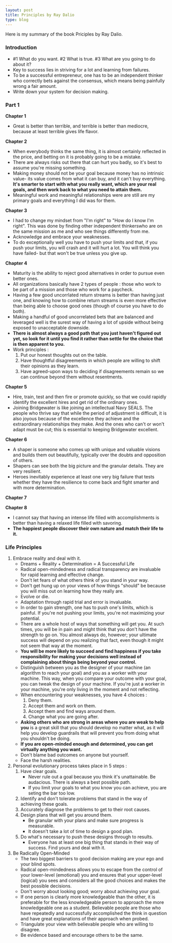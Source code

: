 ```yaml
---
layout: post
title: Principles by Ray Dalio
type: blog
---
```


Here is my summary of the book Priciples by Ray Dalio.

### Introduction
* #1 What do you want. #2 What is true. #3 What are you going to do about it?
* Key to success lies in striving for a lot and learning from failures.
* To be a successful entrepreneur, one has to be an independent thinker who correctly bets against the consensus, which means being painfully wrong a fair amount.
* Write down your system for decision making.

### Part 1
**Chapter 1**
* Great is better than terrible, and terrible is better than mediocre, because at least terrible gives life flavor.

**Chapter 2**
* When everybody thinks the same thing, it is almost certainly reflected in the price, and betting on it is probably going to be a mistake.
* There are always risks out there that can hurt you badly, so it's best to assume you're missing something.
* Making money should not be your goal because money has no intrinsic value- its value comes from what it can buy, and it can't buy everything. **It's smarter to start with what you really want, which are your real goals, and then work back to what you need to attain them.**
* Meaningful work and meaningful relationships were are still are my primary goals and everything I did was for them.

**Chapter 3**
* I had to change my mindset from "I'm right" to "How do I know I'm right". This was done by finding other independent thinkerswho are on the same mission as me and who see things differently from me.
* Acknowledge and embrace your weaknesses.
* To do exceptionally well you have to push your limits and that, if you push your limits, you will crash and it will hurt a lot. You will think you have failed- but that won't be true unless you give up.

**Chapter 4**
* Maturity is the ability to reject good alternatives in order to pursue even better ones.
* All organizations basically have 2 types of people : those who work to be part of a mission and those who work for a paycheck.
* Having a few good uncorrlated return streams is better than having just one, and knowing how to combine return streams is even more effective than being able to choose good ones (though of course you have to do both).
* Making a handful of good uncorrelated bets that are balanced and leveraged well is the surest way of having a lot of upside without being exposed to unacceptable downside.
* **There is almost always a good path that you just haven't figured out yet, so look for it until you find it rather than settle for the choice that is then apparent to you.**
* Work principles :
  1. Put our honest thoughts out on the table.
  2. Have thoughtful disagreements in which people are willing to shift their opinions as they learn.
  3. Have agreed-upon ways to deciding if disagreements remain so we can continue beyond them without resentments.

**Chapter 5**
* Hire, train, test and then fire or promote quickly, so that we could rapidly identify the excellent hires and get rid of the ordinary ones.
* Joining Bridgewater is like joining an intellectual Navy SEALS. The people who thrive say that while the period of adjustment is difficult, it is also joyous because of the excellence they achieve and the extraordinary relationships they make. And the ones who can't or won't adapt must be cut; this is essential to keeping Bridgewater excellent.

**Chapter 6**
* A shaper is someone who comes up with unique and valuable visions and builds them out beautifully, typically over the doubts and opposition of others.
* Shapers can see both the big picture and the granular details. They are very resilient.
* Heroes inevitably experience at least one very big failure that tests whether they have the resilience to come back and fight smarter and with more determination.

**Chapter 7**

**Chapter 8**
* I cannot say that having an intense life filled with accomplishments is better than having a relaxed life filled with savoring.
* **The happiest people discover their own nature and match their life to it.** 

### Life Principles
1. Embrace reality and deal with it.
    * Dreams + Reality + Determination = A Successful Life
    * Radical open-mindedness and radical transparency are invaluable for rapid learning and effective change.
    * Don't let fears of what others think of you stand in your way.
    * Don't get hung up on your views of how things "should" be because you will miss out on learning how they really are.
    * Evolve or die.
    * Adaptation through rapid trial and error is invaluable.
    * In order to gain strength, one has to push one's limits, which is painful. If you're not pushing your limits, you're not maximizing your potential.
    * There are a whole host of ways that something will get you. At such times, you will be in pain and might think that you don't have the strength to go on. You almost always do, however; your ultimate success will depend on you realizing that fact, even though it might not seem that way at the moment.
    * **You will be more likely to succeed and find happiness if you take responsibility for making your decisions well instead of complaining about things being beyond your control.**
    * Distinguish between you as the designer of your machine (an algorithm to reach your goal) and you as a worker with your machine. This way, when you compare your outcome with your goal, you can tweak the design of your machine. If you're just a worker in your machine, you're only living in the moment and not reflecting.
    * When encountering your weaknesses, you have 4 choices :
        1. Deny them.
        2. Accept them and work on them.
        3. Accept them and find ways around them.
        4. Change what you are going after.
    * **Asking others who are strong in areas where you are weak to help you** is a great skill that you should develop no matter what, as it will help you develop guardrails that will prevent you from doing what you shouldn't be doing.
    * **If you are open-minded enough and determined, you can get virtually anything you want.**
    * Don't blame bad outcomes on anyone but yourself.
    * Face the harsh realities.
2. Personal evolutionary process takes place in 5 steps :
    1. Have clear goals.
        * Never rule out a goal because you think it's unattainable. Be audacious. There is always a best possible path.
        * If you limit your goals to what you know you can achieve, you are seting the bar too low.
    2. Identify and don't tolerate problems that stand in the way of achieving these goals.
    3. Accurately diagnose the problems to get to their root causes.
    4. Design plans that will get you around them.
        * Be granular with your plans and make sure progress is measurable.
        * It doesn't take a lot of time to design a good plan.
    5. Do what's necessary to push these designs through to results.
        * Everyone has at least one big thing that stands in their way of success. Find yours and deal with it.
3. Be Radically Open-Minded
    * The two biggest barriers to good decision making are your ego and your blind spots.
    * Radical open-mindedness allows you to escape from the control of your lower-level (emotional) you and ensures that your upper-level (logical) you sees and considers all the good choices and makes the best possible decisions.
    * Don't worry about looking good; worry about achieving your goal.
    * If one person is clearly more knowledgeable than the other, it is preferable for the less knowledgeable person to approach the more knowledgeable one as a student. Believable people are those who have repeatedly and successfully accomplished the think in question and have great explanations of their approach when probed.
    * Triangulate your view with believable people who are willing to disagree.
    * Be evidence based and encourage others to be the same.

